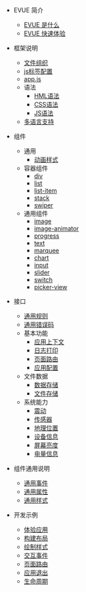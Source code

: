 * EVUE 简介

  * [EVUE 是什么](zh-cn/evue_what.md)
  * [EVUE 快速体验](zh-cn/evue_explore.md)

* 框架说明
    * [文件组织](zh-cn/directory "文件组织")
    * [js标签配置](zh-cn/manifest "js标签配置")
    * [app.js](zh-cn/js-file "app.js")
    * 语法
        * [HML语法](zh-cn/hml-syntax "HML语法")
        * [CSS语法](zh-cn/css-syntax "CSS语法")
        * [JS语法](zh-cn/js-syntax "JS语法")
    * [多语言支持](zh-cn/multiple-languages "多语言支持")
* 组件
    * 通用
        * [动画样式](zh-cn/common-animation "动画样式")
    * 容器组件
        * [div](zh-cn/container-div "div")
        * [list](zh-cn/container-list "list")
        * [list-item](zh-cn/container-list-item "list-item")
        * [stack](zh-cn/container-stack "stack")
        * [swiper](zh-cn/container-swiper "swiper")
    * 通用组件
        * [image](zh-cn/basic-image "image")
        * [image-animator](zh-cn/basic-image-animator "image-animator")
        * [progress](zh-cn/basic-progress "progress")
        * [text](zh-cn/basic-text "text")
        * [marquee](zh-cn/basic-marquee "marquee")
        * [chart](zh-cn/basic-chart "chart")
        * [input](zh-cn/basic-input "input")
        * [slider](zh-cn/basic-slider "slider")
        * [switch](zh-cn/basic-switch "switch")
        * [picker-view](zh-cn/basic-picker-view "picker-view")
* 接口
    * [通用规则](zh-cn/general-rules "通用规则")
    * [通用错误码](zh-cn/error-codes "通用错误码")
    * 基本功能
        * [应用上下文](zh-cn/basic-features-context "应用上下文")
        * [日志打印](zh-cn/basic-features-logs "日志打印")
        * [页面路由](zh-cn/basic-features-routes "页面路由")
        * [应用配置](zh-cn/basic-features-configuration "应用配置")
    * 文件数据
        * [数据存储](zh-cn/data-storage "数据存储")
        * [文件存储](zh-cn/file-storage "文件存储")
    * 系统能力
        * [震动](zh-cn/system-vibration "震动")
        * [传感器](zh-cn/system-sensor "传感器")
        * [地理位置](zh-cn/system-location "地理位置")
        * [设备信息](zh-cn/system-device-info "设备信息")
        * [屏幕亮度](zh-cn/system-screen-brightness "屏幕亮度")
        * [电量信息](zh-cn/system-battery "电量信息")
* 组件通用说明
    * [通用事件](zh-cn/common-component-events "通用事件")
    * [通用属性](zh-cn/common-component-attributes "通用属性")
    * [通用样式](zh-cn/common-component-styles "通用样式")
* 开发示例
    * [体验应用](zh-cn/experience "体验应用")
    * [构建布局](zh-cn/layout "构建布局")
    * [绘制样式](zh-cn/style "绘制样式")
    * [交互事件](zh-cn/interaction "交互事件")
    * [页面路由](zh-cn/routes "页面路由")
    * [应用退出](zh-cn/exiting "应用退出")
    * [生命周期](zh-cn/lifecycle "生命周期")